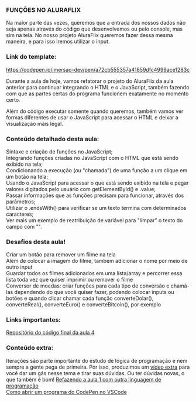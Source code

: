 ### FUNÇÕES NO ALURAFLIX

Na maior parte das vezes, queremos que a entrada dos nossos dados não seja apenas através do código que desenvolvemos ou pelo console, mas sim na tela. No nosso projeto AluraFlix queremos fazer dessa mesma maneira, e para isso iremos utilizar o input.

### Link do template:

https://codepen.io/imersao-dev/pen/a72cb555357a41859dfc4999ace1283c

Durante a aula de hoje, vamos refatorar o projeto do AluraFlix da aula anterior para continuar integrando o HTML e o JavaScript, também fazendo com que as partes certas do programa funcionem exatamente no momento certo.

Além do código executar somente quando queremos, também vamos ver formas diferentes de usar o JavaScript para acessar o HTML e deixar a visualização mais legal.   

### Conteúdo detalhado desta aula:   
Sintaxe e criação de funções no JavaScript;   
Integrando funções criadas no JavaScript com o HTML que está sendo exibido na tela;   
Condicionando a execução (ou "chamada") de uma função a um clique em um botão na tela;   
Usando o JavaScript para acessar o que está sendo exibido na tela e pegar valores digitados pelo usuário com getElementById() e .value;   
Passar informações que as funções precisam para funcionar, através dos parâmetros;   
Utilizar o .endsWith() para verificar se um texto termina com determinados caracteres;   
Ver mais um exemplo de reatribuição de variável para "limpar" o texto do campo com "".    

### Desafios desta aula!     
Criar um botão para remover um filme na tela    
Além de colocar a imagem do filme, também adicionar o nome por meio de outro input    
Guardar todos os filmes adicionados em uma lista/array e percorrer essa lista toda vez que quiser imprimir ou remover o filme   
Conversor de moedas: criar funções para cada tipo de conversão e chamá-las dependendo do que você quiser fazer, podendo colocar inputs ou botões e quando clicar chamar cada função converteDolar(), converteReal(), converteEuro() e converteBitcoin(), por exemplo   

### Links importantes:
[Repositório do código final da aula 4](https://codepen.io/imersao-dev/pen/wvergYX)   

### Conteúdo extra:
Iterações são parte importante do estudo de lógica de programação e nem sempre a gente pega de primeira. Por isso, produzimos um [vídeo extra](https://www.youtube.com/watch?v=c8Zac9hWbs8) para você dar um gás nesse tema e tirar suas dúvidas. Ou ter dúvidas novas, o que também é bom!
[Refazendo a aula 1 com outra linguagem de programação](https://www.youtube.com/watch?v=DsFb24TgJ0c)    
[Como abrir um programa do CodePen no VSCode](https://www.youtube.com/watch?v=xvkuNF_8Coc)   
